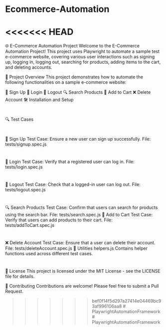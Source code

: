 # Ecommerce-Automation
<<<<<<< HEAD
=======
🌐 E-Commerce Automation Project
Welcome to the E-Commerce Automation Project! This project uses Playwright to automate a sample test e-commerce website, covering various user interactions such as signing up, logging in, logging out, searching for products, adding items to the cart, and deleting accounts.

🚀 Project Overview
This project demonstrates how to automate the following functionalities on a sample e-commerce website:

📝 Sign Up
🔐 Login
🚪 Logout
🔍 Search Products
🛒 Add to Cart
❌ Delete Account
🛠️ Installation and Setup
#
🔍 Test Cases
#
📝 Sign Up
Test Case: Ensure a new user can sign up successfully.
File: tests/signup.spec.js
#
🔐 Login
Test Case: Verify that a registered user can log in.
File: tests/login.spec.js
#
🚪 Logout
Test Case: Check that a logged-in user can log out.
File: tests/logout.spec.js
#
🔍 Search Products
Test Case: Confirm that users can search for products using the search bar.
File: tests/search.spec.js
🛒 Add to Cart
Test Case: Verify that users can add products to their cart.
File: tests/addToCart.spec.js
#
❌ Delete Account
Test Case: Ensure that a user can delete their account.
File: tests/deleteAccount.spec.js
🧩 Utilities
helpers.js
Contains helper functions used across different test cases.
#
📜 License
This project is licensed under the MIT License - see the LICENSE file for details.

🤝 Contributing
Contributions are welcome! Please feel free to submit a Pull Request.

>>>>>>> bef0f14f5d297a27414e04469bc93af996106aa8
#   P l a y w r i g h t A u t o m a t i o n F r a m e w o r k  
 #   P l a y w r i g h t A u t o m a t i o n F r a m e w o r k  
 